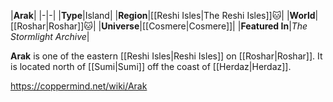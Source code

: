 |**Arak**|
|-|-|
|**Type**|Island|
|**Region**|[[Reshi Isles\|The Reshi Isles]]🐱︎|
|**World**|[[Roshar\|Roshar]]🐱︎|
|**Universe**|[[Cosmere\|Cosmere]]|
|**Featured In**|*The Stormlight Archive*|

**Arak** is one of the eastern [[Reshi Isles\|Reshi Isles]] on [[Roshar\|Roshar]]. It is located north of [[Sumi\|Sumi]] off the coast of [[Herdaz\|Herdaz]].



https://coppermind.net/wiki/Arak